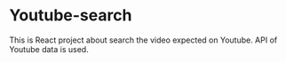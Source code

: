 # Youtube-search
This is React project about search the video expected on Youtube. API of Youtube data is used.
